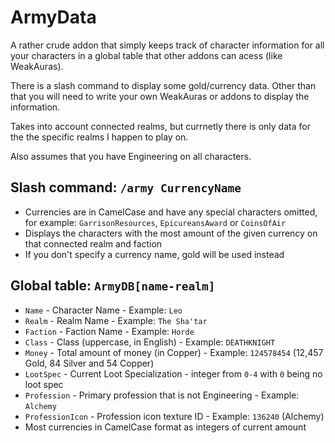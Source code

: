 # ArmyData

A rather crude addon that simply keeps track of character information for all your characters in a global table that other addons can acess (like WeakAuras).

There is a slash command to display some gold/currency data. Other than that you will need to write your own WeakAuras or addons to display the information.

Takes into account connected realms, but currnetly there is only data for the the specific realms I happen to play on.

Also assumes that you have Engineering on all characters.

## Slash command: ``/army CurrencyName``

- Currencies are in CamelCase and have any special characters omitted, for example: ``GarrisonResources``, ``EpicureansAward`` or ``CoinsOfAir``
- Displays the characters with the most amount of the given currency on that connected realm and faction
- If you don't specify a currency name, gold will be used instead

## Global table: ``ArmyDB[name-realm]``

- ``Name`` - Character Name - Example: ``Leo``
- ``Realm`` - Realm Name - Example: ``The Sha'tar``
- ``Faction`` - Faction Name - Example: ``Horde``
- ``Class`` - Class (uppercase, in English) - Example: ``DEATHKNIGHT``
- ``Money`` - Total amount of money (in Copper) - Example: ``124578454`` (12,457 Gold, 84 Silver and 54 Copper)
- ``LootSpec`` - Current Loot Specialization - integer from ``0-4`` with ``0`` being no loot spec
- ``Profession`` - Primary profession that is not Engineering - Example: ``Alchemy``
- ``ProfessionIcon`` - Profession icon texture ID - Example: ``136240`` (Alchemy)
- Most currencies in CamelCase format as integers of current amount
